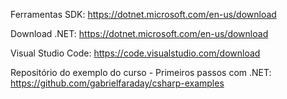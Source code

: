 Ferramentas SDK:
https://dotnet.microsoft.com/en-us/download

Download .NET:
https://dotnet.microsoft.com/en-us/download

Visual Studio Code: 
https://code.visualstudio.com/download

Repositório do exemplo do curso - Primeiros passos com .NET: 
https://github.com/gabrielfaraday/csharp-examples
